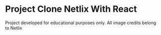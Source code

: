 <h1>Project Clone Netlix With React</h1>
Project developed for educational purposes only. All image credits belong to Netlix
